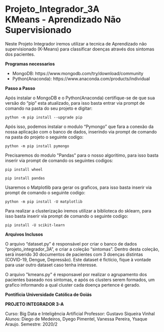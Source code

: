 # Projeto_Integrador_3A <br> KMeans - Aprendizado Não Supervisionado
Neste Projeto Integrador iremos utilizar a tecnica de Aprendizado não supervisionado (K-Means) para classificar doenças através dos sintomas dos pacientes.

<p><strong> Programas necessarios </strong></p>
<ul>
<li>MongoDB: https://www.mongodb.com/try/download/community</li>
<li>Python(Anaconda): https://www.anaconda.com/products/individual</li>
</ul>
<p><strong> Passo a Passo </strong></p>
<p>Após instalar o MongoDB e o Python(Anaconda) certifique-se de que sua versão do “pip” esta atualizado, para isso basta entrar via prompt de comando na pasta do seu projeto e digitar:</p>

<p><code>python -m pip install --upgrade pip</code></p>

<p>Após isso, podemos instalar o modulo “Pymongo” que fara a conexão da nossa aplicação com o banco de dados, inserindo via prompt de comando na pasta do projeto o seguinte codigo:</p>

<p><code>python -m pip install pymongo</code></p>

<p>Precisaremos do modulo "Pandas" para o nosso algoritimo, para isso basta inserir via prompt de comando os seguintes codigos:

<p><code>pip install wheel</code></p>
<p><code>pip install pandas</code></p>

<p>Usaremos o Matplotlib para gerar os graficos, para isso basta inserir via prompt de comando o seguinte codigo:</p>

<p><code>python -m pip install -U matplotlib</code></p>

<p>Para realizar a clusterização iremos utilizar a biblioteca do sklearn, para isso basta inserir via prompt de comando o seguinte codigo:</p>

<p><code>pip install -U scikit-learn</code></p>

<p><strong>Arquivos Inclusos</strong></p>

<p>O arquivo “dataset.py” é responsável por criar o banco de dados “projeto_integrador_3A”, e criar a coleção “sintomas”. Dentro desta coleção, será inserido 30 documentos de pacientes com 3 doenças distintas (COVID-19, Dengue, Depressão). Este dataset é fictício, fique à vontade para usar outro dataset caso tenha interesse.</p>

<p>O arquivo "kmeans.py" é responsavel por realizar o agrupamento dos pacientes baseado nos sintomas, e após os clusters serem formados, um grafico informando a qual cluster cada doença pertence é gerado. </p>

<p><strong>Pontifícia Universidade Católica de Goiás</strong></p>

<p><strong>PROJETO INTEGRADOR 3-A</strong></p>

<p>Curso: Big Data e Inteligência Artificial
Professor: Gustavo Siqueira Vinhal
Alunos: Diego de Medeiros, Dyego Pimentel, Vanessa Pereira, Ysaque Araujo.
Semestre: 2020/2</p>


